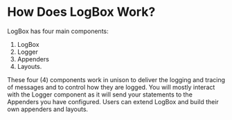 # How Does LogBox Work?

LogBox has four main components: 

1. LogBox
2. Logger
3. Appenders
4. Layouts. 

These four (4) components work in unison to deliver the logging and tracing of messages and to control how they are logged. You will mostly interact with the Logger component as it will send your statements to the Appenders you have configured. Users can extend LogBox and build their own appenders and layouts.
